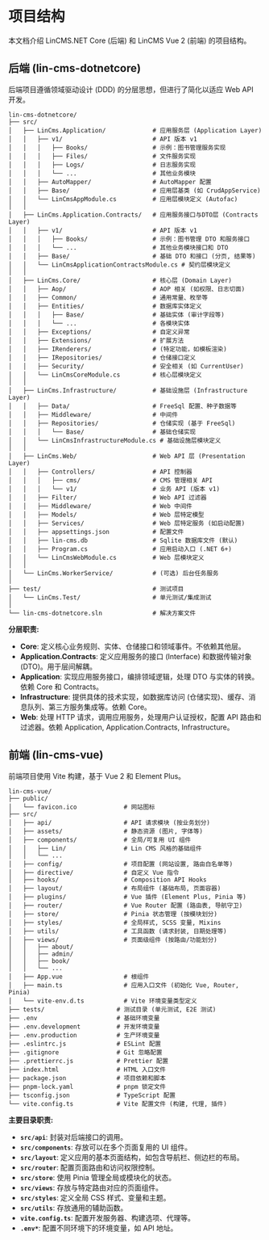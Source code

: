 # 项目结构

本文档介绍 LinCMS.NET Core (后端) 和 LinCMS Vue 2 (前端) 的项目结构。

## 后端 (lin-cms-dotnetcore)

后端项目遵循领域驱动设计 (DDD) 的分层思想，但进行了简化以适应 Web API 开发。

```
lin-cms-dotnetcore/
├── src/
│   ├── LinCms.Application/             # 应用服务层 (Application Layer)
│   │   ├── v1/                         # API 版本 v1
│   │   │   ├── Books/                  # 示例：图书管理服务实现
│   │   │   ├── Files/                  # 文件服务实现
│   │   │   ├── Logs/                   # 日志服务实现
│   │   │   └── ...                     # 其他业务模块
│   │   ├── AutoMapper/                 # AutoMapper 配置
│   │   ├── Base/                       # 应用层基类 (如 CrudAppService)
│   │   └── LinCmsAppModule.cs          # 应用层模块定义 (Autofac)
│   │
│   ├── LinCms.Application.Contracts/   # 应用服务接口与DTO层 (Contracts Layer)
│   │   ├── v1/                         # API 版本 v1
│   │   │   ├── Books/                  # 示例：图书管理 DTO 和服务接口
│   │   │   └── ...                     # 其他业务模块接口和 DTO
│   │   ├── Base/                       # 基础 DTO 和接口 (分页, 结果等)
│   │   └── LinCmsApplicationContractsModule.cs # 契约层模块定义
│   │
│   ├── LinCms.Core/                    # 核心层 (Domain Layer)
│   │   ├── Aop/                        # AOP 相关 (如权限、日志切面)
│   │   ├── Common/                     # 通用常量、枚举等
│   │   ├── Entities/                   # 数据库实体定义
│   │   │   ├── Base/                   # 基础实体 (审计字段等)
│   │   │   └── ...                     # 各模块实体
│   │   ├── Exceptions/                 # 自定义异常
│   │   ├── Extensions/                 # 扩展方法
│   │   ├── IRenderers/                 # (特定功能，如模板渲染)
│   │   ├── IRepositories/              # 仓储接口定义
│   │   ├── Security/                   # 安全相关 (如 CurrentUser)
│   │   └── LinCmsCoreModule.cs         # 核心层模块定义
│   │
│   ├── LinCms.Infrastructure/          # 基础设施层 (Infrastructure Layer)
│   │   ├── Data/                       # FreeSql 配置、种子数据等
│   │   ├── Middleware/                 # 中间件
│   │   ├── Repositories/               # 仓储实现 (基于 FreeSql)
│   │   │   └── Base/                   # 基础仓储实现
│   │   └── LinCmsInfrastructureModule.cs # 基础设施层模块定义
│   │
│   ├── LinCms.Web/                     # Web API 层 (Presentation Layer)
│   │   ├── Controllers/                # API 控制器
│   │   │   ├── cms/                    # CMS 管理相关 API
│   │   │   └── v1/                     # 业务 API (版本 v1)
│   │   ├── Filter/                     # Web API 过滤器
│   │   ├── Middleware/                 # Web 中间件
│   │   ├── Models/                     # Web 层特定模型
│   │   ├── Services/                   # Web 层特定服务 (如启动配置)
│   │   ├── appsettings.json            # 配置文件
│   │   ├── lin-cms.db                  # Sqlite 数据库文件 (默认)
│   │   ├── Program.cs                  # 应用启动入口 (.NET 6+)
│   │   └── LinCmsWebModule.cs          # Web 层模块定义
│   │
│   └── LinCms.WorkerService/           # (可选) 后台任务服务
│
├── test/                               # 测试项目
│   └── LinCms.Test/                    # 单元测试/集成测试
│
└── lin-cms-dotnetcore.sln              # 解决方案文件
```

**分层职责:**

- **Core**: 定义核心业务规则、实体、仓储接口和领域事件。不依赖其他层。
- **Application.Contracts**: 定义应用服务的接口 (Interface) 和数据传输对象 (DTO)。用于层间解耦。
- **Application**: 实现应用服务接口，编排领域逻辑，处理 DTO 与实体的转换。依赖 Core 和 Contracts。
- **Infrastructure**: 提供具体的技术实现，如数据库访问 (仓储实现)、缓存、消息队列、第三方服务集成等。依赖 Core。
- **Web**: 处理 HTTP 请求，调用应用服务，处理用户认证授权，配置 API 路由和过滤器。依赖 Application, Application.Contracts, Infrastructure。

## 前端 (lin-cms-vue)

前端项目使用 Vite 构建，基于 Vue 2 和 Element Plus。

```
lin-cms-vue/
├── public/
│   └── favicon.ico             # 网站图标
├── src/
│   ├── api/                    # API 请求模块 (按业务划分)
│   ├── assets/                 # 静态资源 (图片, 字体等)
│   ├── components/             # 全局/可复用 UI 组件
│   │   ├── Lin/                # Lin CMS 风格的基础组件
│   │   └── ...
│   ├── config/                 # 项目配置 (网站设置, 路由白名单等)
│   ├── directive/              # 自定义 Vue 指令
│   ├── hooks/                  # Composition API Hooks
│   ├── layout/                 # 布局组件 (基础布局, 页面容器)
│   ├── plugins/                # Vue 插件 (Element Plus, Pinia 等)
│   ├── router/                 # Vue Router 配置 (路由表, 导航守卫)
│   ├── store/                  # Pinia 状态管理 (按模块划分)
│   ├── styles/                 # 全局样式, SCSS 变量, Mixins
│   ├── utils/                  # 工具函数 (请求封装, 日期处理等)
│   ├── views/                  # 页面级组件 (按路由/功能划分)
│   │   ├── about/
│   │   ├── admin/
│   │   ├── book/
│   │   └── ...
│   ├── App.vue                 # 根组件
│   ├── main.ts                 # 应用入口文件 (初始化 Vue, Router, Pinia)
│   └── vite-env.d.ts           # Vite 环境变量类型定义
├── tests/                    # 测试目录 (单元测试, E2E 测试)
├── .env                      # 基础环境变量
├── .env.development          # 开发环境变量
├── .env.production           # 生产环境变量
├── .eslintrc.js              # ESLint 配置
├── .gitignore                # Git 忽略配置
├── .prettierrc.js            # Prettier 配置
├── index.html                # HTML 入口文件
├── package.json              # 项目依赖和脚本
├── pnpm-lock.yaml            # pnpm 锁定文件
├── tsconfig.json             # TypeScript 配置
└── vite.config.ts            # Vite 配置文件 (构建, 代理, 插件)
```

**主要目录职责:**

- **`src/api`**: 封装对后端接口的调用。
- **`src/components`**: 存放可以在多个页面复用的 UI 组件。
- **`src/layout`**: 定义应用的基本页面结构，如包含导航栏、侧边栏的布局。
- **`src/router`**: 配置页面路由和访问权限控制。
- **`src/store`**: 使用 Pinia 管理全局或模块化的状态。
- **`src/views`**: 存放与特定路由对应的页面组件。
- **`src/styles`**: 定义全局 CSS 样式、变量和主题。
- **`src/utils`**: 存放通用的辅助函数。
- **`vite.config.ts`**: 配置开发服务器、构建选项、代理等。
- **`.env*`**: 配置不同环境下的环境变量，如 API 地址。
